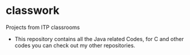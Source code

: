 # classwork
Projects from ITP classrooms

* This repository contains all the Java related Codes, for C and other codes you can check out my other repositories.
